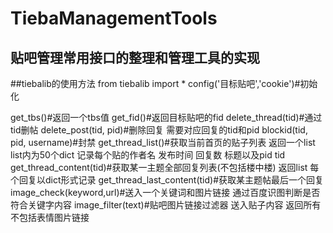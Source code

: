 # TiebaManagementTools
## 贴吧管理常用接口的整理和管理工具的实现

##tiebalib的使用方法
from tiebalib import *
config('目标贴吧','cookie')#初始化


get_tbs()#返回一个tbs值
get_fid()#返回目标贴吧的fid
delete_thread(tid)#通过tid删帖
delete_post(tid, pid)#删除回复 需要对应回复的tid和pid
blockid(tid, pid, username)#封禁
get_thread_list()#获取当前首页的贴子列表 返回一个list list内为50个dict 记录每个贴的作者名 发布时间 回复数 标题以及pid tid
get_thread_content(tid)#获取某一主题全部回复列表(不包括楼中楼) 返回list 每个回复以dict形式记录
get_thread_last_content(tid)#获取某主题帖最后一个回复
image_check(keyword,url)#送入一个关键词和图片链接 通过百度识图判断是否符合关键字内容
image_filter(text)#贴吧图片链接过滤器 送入贴子内容 返回所有不包括表情图片链接